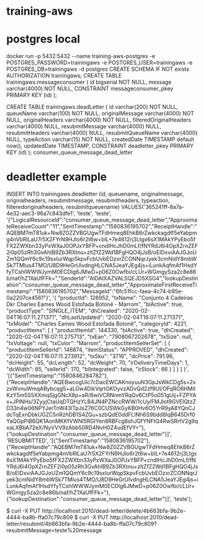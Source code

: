 # training-aws

# postgres local
docker run -p 5432:5432 --name training-aws-postgres -e POSTGRES_PASSWORD=trainingaws -e POSTGRES_USER=trainingaws -e POSTGRES_DB=trainingaws -d postgres
CREATE SCHEMA IF NOT exists AUTHORIZATION trainingaws;
CREATE TABLE trainingaws.messageconsumer (
	id bigserial NOT NULL,
	message varchar(4000) NOT NULL,
	CONSTRAINT messageconsumer_pkey PRIMARY KEY (id)
);

CREATE TABLE trainingaws.deadLetter (
	id  varchar(200)  NOT NULL,
	queueName varchar(100) NOT NULL,
	originalMessage varchar(4000) NOT NULL,
	originalHeaders varchar(4000) NOT NULL,
	filteredOriginalHeaders varchar(4000) NULL,
	resubmitMessage varchar(4000) NULL,
	resubmitHeaders varchar(4000) NULL,
	resubmitQueueName varchar(4000) NULL,
	typeAction varchar(15) NOT NULL,
	createdDate TIMESTAMP default now(),
	updatedDate TIMESTAMP,
	CONSTRAINT deadletter_pkey PRIMARY KEY (id)
);
consumer_queue_message_dead_letter
# deadletter example
INSERT INTO trainingaws.deadletter
(id, queuename, originalmessage, originalheaders, resubmitmessage, resubmitheaders, typeaction, filteredoriginalheaders, resubmitqueuename)
VALUES('365241ff-8a7a-4e32-aec3-96a7c843dfe1', 'teste', 'teste', '{"LogicalResourceId":"consumer_queue_message_dead_letter","ApproximateReceiveCount":"11","SentTimestamp":"1580836195702","ReceiptHandle":"AQEBM7mT81uk+Nw8Z0ZZVBGUgwTFdHmeq8EhkB6rZwkckagdtf5eYabpmg4nVbRlLaU7r5X2FYrN9HJlo6r2t6w+blL+7e4612rj3Ltgx6sX1MAkYPyEbo5fFX2ZWXbn33yPxWXaJ0OPJxYBFP+cndIHcJhD0mLf/fNYRdJ6i4OpXZrnZEF2i0p05zRh3GvAhIB9Zb3RXtnu+zltZfZ2Wd1BFgHQO4jJsB/oEIDxviAAJGJoUZm1QQmY6c9c19sxIurWqpSkpvFcbUvbEOzxrZCONNqrJyek3cmNidY8mbWSk7TMlus4TMO/U8D9HeGrUIvdngHLCNA5JeaYJEg4js+iLunkAqfmAf1HsdYfyTCshlWWWJymM0ECDIg6JMwD+p06Z0Owfbi/cLUr+WGmgySza2c8e86b/naf/hZ1XaUfFFk=","SenderId":"AIDAIXAZVALSQEJD5XSG4","lookupDestination":"consumer_queue_message_dead_letter","ApproximateFirstReceiveTimestamp":"1580836195702","MessageId":"6fc51fcc-faea-4c74-b95e-0a2207ce4561"}', '{     "productId": 126952,     "txName": "Conjunto 4 Cadeiras Dkr Charles Eames Wood Estofada Botonê - Marrom",     "blActive": true,     "productType": "SINGLE_ITEM",     "dhCreated": "2020-02-04T16:07:11.271371",     "dhLastUpdated": "2020-02-04T16:07:11.271371",     "txModel": "Charles Eames Wood Estofada Botonê",     "categoryId": 4221,     "productItems": [         {             "productItemId": 144330,             "blActive": true,             "dhCreated": "2020-02-04T16:07:11.275713",             "txEan": "7908067202678",             "txSize": null,             "txVoltage": null,             "txColor": "Marrom",             "productItemSellerSet": [                 {                     "productItemSellerId": 146874,                     "itemStatus": "APPROVED",                     "dhCreated": "2020-02-04T16:07:11.273912",                     "txSku": "3716",                     "dcPrice": 791.96,                     "dcHeight": 55,                     "dcLength": 52,                     "dcWeight": 70,                     "irDeliveryTimeDays": 1,                     "dcWidth": 65,                     "sellerId": 170,   "blIntegrated": false,                  "irStock": 66                 }             ]         }     ] }', '[{"SentTimestamp":"1580846284782"},{"ReceiptHandle":"AQEBwcogUic7cDacEWCAKnoyuuN3GpJsWkCDg5s+2xzxWvnuWmqABybcqg5+aLGw4DikVqrtGKOyvzADvQd2zf9UI/OFqRO6HMitKzY5m5S5XXmqSjgGNcX8p+aR/6wiVCRNnmYRqQv6CtP5o051gUij+FZPYAx+JPlNHs/3ZyyjCtaUqDTQHzYLB4JN4PZNccRWW/1cUy/FMJlot9GVElQtzZD33n4w06NPYJerTnW43lTpJsZ76C0CUSWkGyKB0Hv6O5YrR9yA8YQnCJdcTqExnDbkUGZC5nRzhDB1S4ZGu+szbQdE0ddFLINh6S9bdd8lqB645Drf0YaQGpPiB6QK1AonMKKfVWNI5RGIYen8RBFcg8shJGfYNFtQ4RwSRrtV2g9qxaLXBbA72eX/NyVVV9zAbb50RD4NvH0Z4udEfVY="},{"lookupDestination":"consumer_queue_message_dead_letter"}]', 'RESUBMITTED', '[{"SentTimestamp":"1580836195702"},{"ReceiptHandle":"AQEBM7mT81uk+Nw8Z0ZZVBGUgwTFdHmeq8EhkB6rZwkckagdtf5eYabpmg4nVbRlLaU7r5X2FYrN9HJlo6r2t6w+blL+7e4612rj3Ltgx6sX1MAkYPyEbo5fFX2ZWXbn33yPxWXaJ0OPJxYBFP+cndIHcJhD0mLf/fNYRdJ6i4OpXZrnZEF2i0p05zRh3GvAhIB9Zb3RXtnu+zltZfZ2Wd1BFgHQO4jJsB/oEIDxviAAJGJoUZm1QQmY6c9c19sxIurWqpSkpvFcbUvbEOzxrZCONNqrJyek3cmNidY8mbWSk7TMlus4TMO/U8D9HeGrUIvdngHLCNA5JeaYJEg4js+iLunkAqfmAf1HsdYfyTCshlWWWJymM0ECDIg6JMwD+p06Z0Owfbi/cLUr+WGmgySza2c8e86b/naf/hZ1XaUfFFk="},{"lookupDestination":"consumer_queue_message_dead_letter"}]', 'teste');




$ curl -X PUT http://localhost:2010/dead-letter/delete/4b663bfa-9b2e-4444-ba8b-ffa07c79c809
$ curl -X PUT http://localhost:2010/dead-letter/resubmit/4b663bfa-9b2e-4444-ba8b-ffa07c79c809?resubmitMessage=teste%20message
